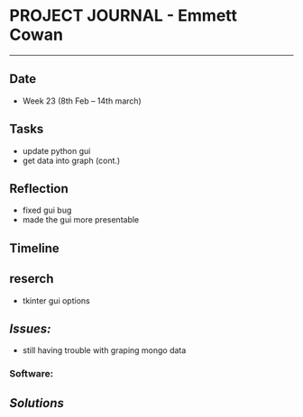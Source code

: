 
# **PROJECT JOURNAL - Emmett Cowan**
----------------------------------------------------------------------

## **Date**
-	Week 23 (8th Feb – 14th march)

## **Tasks**
-   update python gui
-   get data into graph (cont.)

## **Reflection**
-   fixed gui bug
-   made the gui more presentable

## **Timeline**

## **reserch**
-   tkinter gui options   

## **_Issues:_**

- still having trouble with graping mongo data

### **Software:**

## **_Solutions_**

	